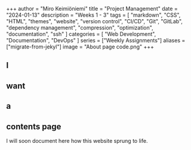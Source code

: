 +++
author = "Miro Keimiöniemi"
title = "Project Management"
date = "2024-01-13"
description = "Weeks 1 - 3"
tags = [
    "markdown",
    "CSS",
    "HTML",
    "themes",
    "website",
    "version control",
    "CI/CD",
    "Git",
    "GitLab",
    "dependency management",
    "compression",
    "optimization",
    "documentation",
    "ssh"
]
categories = [
    "Web Development",
    "Documentation",
    "DevOps"
]
series = ["Weekly Assignments"]
aliases = ["migrate-from-jekyl"]
image = "About page code.png"
+++

## I
## want
## a
## contents page
I will soon document here how this website sprung to life.